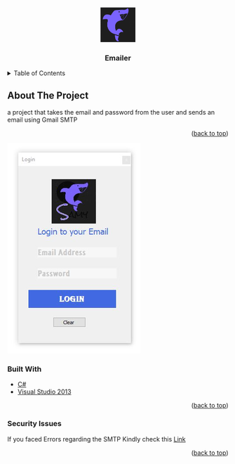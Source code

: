 
<!-- PROJECT LOGO -->
<br />
<div align="center">
  <a href="https://github.com/Morisamy/LoginModernUI">
    <img src="https://github.com/Morisamy/LoginModernUI/blob/master/LoginModernUI/Images/2.PNG" alt="Logo" width="80" height="80">
  </a>

<h3 align="center">Emailer</h3>

  
</div>



<!-- TABLE OF CONTENTS -->
<details>
  <summary>Table of Contents</summary>
  <ol>
    <li>
      <a href="#about-the-project">About The Project</a>
      <ul>
        <li><a href="#built-with">Built With</a></li>
      </ul>
    </li>
  <li>
      <a href="#security+issues">Security Issues</a>
  </li>
   
  </ol>
</details>



<!-- ABOUT THE PROJECT -->
## About The Project


a project that takes the email and password from the user and sends an email using Gmail SMTP
<p align="right">(<a href="#top">back to top</a>)</p>

![GitHub Logo](https://github.com/Morisamy/Emailer/blob/master/Emailer.JPG)

### Built With

* [C#](https://dotnet.microsoft.com/apps/aspnet/web-apps/)
* [Visual Studio 2013](https://visualstudio.microsoft.com/)
<p align="right">(<a href="#top">back to top</a>)</p>


### Security Issues
If you faced Errors regarding the SMTP 
Kindly check this [Link](https://stackoverflow.com/questions/20906077/gmail-error-the-smtp-server-requires-a-secure-connection-or-the-client-was-not)
<p align="right">(<a href="#top">back to top</a>)</p>



